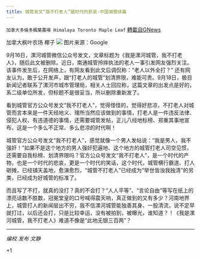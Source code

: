 ```yaml
---
title: 城管发文“我不打老人”是时代的悲哀-中国城管续篇
---
```

`加拿大多倫多楓葉農場 Himalaya Toronto Maple Leaf` [轉載自GNews](https://gnews.org/zh-hans/1541888/)

加拿大枫叶农场      椰子
![](https://assets.gnews.org/wp-content/uploads/2021/09/image0-ch-1.jpeg)
图片来源：Google

9月16日，漯河城管微信公众号发文，文章标题为《我是漯河城管，我不打老人》，随后此文被删除。近日，南通城管拎摔执法的老人一事引发网友强烈关注。该事件发生后，在网络上，有网友看到此文后调侃称：“老人以外全打？” 还有网友认为，敢于公开发声，跟“打老人的城管”划清界限，难能可贵。9月18日，极目新闻记者联系了漯河市城市管理局，相关人士回应称，这篇文章的出发点是好的，系二级单位所发，但标题不是很妥当，所以删除重新发了。

看到城管官方公众号发文“我不打老人”，觉得怪怪的，觉得好悲凉，不打老人对城管而言本来是一件天经地义、理所当然应该做到的事情，打老人是一件违反法律、侵犯人权、有违道德的事情，还需要城管发帖，正儿八经地标榜、郑重其事地宣布，这是一个多么不正常、多么悲凉的时代啊！

城管官方公众号发文“我不打老人”，感觉就像一个男人发帖说：“我是男人，我不强奸！”如果不是这个地方的男人强奸犯遍地、这个地方的城管打老人司空见惯，还需要自我标榜、划清界限吗？官方公众号发文“我不打老人”，是一个时代的产物，也是一个时代的悲哀，更是一个时代的笑话，这个时代，城管横行霸道、打人砸摊，已经铺天盖地，愈演愈烈，“城管不打老人”已经成为“举世皆浊我独清”的另类，已经成为好城管的标准了。

而且写了不打，就真的没打？真的不会打？“人人平等”、“言论自由”等写在纸上的漂亮话数不胜数，冠冕堂皇的口号喊得震天响，真正做到的又有多少？河南地界上，城管打人的新闻层出不穷，我不信漯河城管能独善其身、一股清流，说不定早就打过，以后还会打，只是比较幸运，没有被拍到，被曝光，谁知道？！《我是漯河城管，我不打老人》难道不像是“此地无银三百两”？

* * *

*编校    发布    文静*

+1
